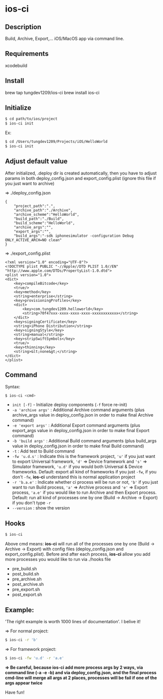 # ios-ci

## Description
Build, Archive, Export,... iOS/MacOS app via command line.   

## Requirements
xcodebuild

## Install
brew tap tungdev1209/ios-ci
brew install ios-ci

## Initialize
```sh
$ cd path/to/ios/project
$ ios-ci init
```
Ex:
```sh
$ cd /Users/tungdev1209/Projects/iOS/HelloWorld
$ ios-ci init
```
## Adjust default value
After initialized, .deploy dir is created automatically, then you have to adjust params in both deploy_config.json and export_config.plist (ignore this file if you just want to archive)

=> ./deploy_config.json
```
{
    "project_path":".",
    "archive_path":"./Archive",
    "archive_scheme":"HelloWorld",
    "build_path":"./Build",
    "build_scheme":"HelloWorld",
    "archive_args":"",
    "export_args":"",
    "build_args":"-sdk iphonesimulator -configuration Debug ONLY_ACTIVE_ARCH=NO clean"
}
```

=> ./export_config.plist
```
<?xml version="1.0" encoding="UTF-8"?>
<!DOCTYPE plist PUBLIC "-//Apple//DTD PLIST 1.0//EN" "http://www.apple.com/DTDs/PropertyList-1.0.dtd">
<plist version="1.0">
<dict>
	<key>compileBitcode</key>
	<true/>
	<key>method</key>
	<string>enterprise</string>
	<key>provisioningProfiles</key>
	<dict>
		<key>com.tungdev1209.helloworld</key>
		<string>70f47xxx-xxxx-xxxx-xxxx-xxxxxxxxxxxx</string>
	</dict>
	<key>signingCertificate</key>
	<string>iPhone Distribution</string>
	<key>signingStyle</key>
	<string>manual</string>
	<key>stripSwiftSymbols</key>
	<true/>
	<key>thinning</key>
	<string>&lt;none&gt;</string>
</dict>
</plist>
```

## Command
Syntax: 
```sh
$ ios-ci <cmd>
```
* ```init [-f]``` - Initialize deploy components (```-f``` force re-init)
* ```-a 'archive args'``` : Additional Archive command arguments (plus archive_args value in deploy_config.json in order to make final Archive command)
* ```-e 'export args'``` : Additional Export command arguments (plus export_args value in deploy_config.json in order to make final Export command)
* ```-b 'build args'``` : Additional Build command arguments (plus build_args value in deploy_config.json in order to make final Build command)
* ```-t``` : Add test to Build command
* ```-fw 'u.d.s'``` : Indicate this is the framework project, ```'u'``` if you just want to export Universal framework, ```'d'``` => Device framework and ```'s'``` => Simulator framework, ```'u.d'``` if you would both Universal & Device frameworks. Default: export all kind of frameworks if you just ```-fw```, if you don't ```-fw```, **ios-ci** understand this is normal application project
* ```-r 'b.a.e'``` : Indicate whether ci process will be run or not, ```'b'``` if you just want to run Build process, ```'a'``` => Archive process and ```'e'``` => Export process, ```'a.e'``` if you would like to run Archive and then Export process. Default: run all kind of processes one by one (Build -> Archive -> Export) if you don't type ```-r```
* ```--version``` : show the version

## Hooks
```sh
$ ios-ci
```
Above cmd means: **ios-ci** will run all of the processes one by one (Build -> Archive -> Export) with config files (deploy_config.json and export_config.plist). Before and after each process, **ios-ci** allow you add more processes you would like to run via ./hooks file
* pre_build.sh
* post_build.sh
* pre_archive.sh
* post_archive.sh
* pre_export.sh
* post_export.sh

## Example:
'The right example is worth 1000 lines of documentation'. I belive it!

=> For normal project:
```sh
$ ios-ci -r 'b'
```
=> For framework project:
```sh
$ ios-ci -fw 'u.d' -r 'a.e'
```

**=> Be careful, because ios-ci add more process args by 2 ways, via command line (-a -e -b) and via deploy_config.json, and the final process cmd-line will merge all args at 2 places, processes will be fail if one of the args appear twice**

Have fun!

